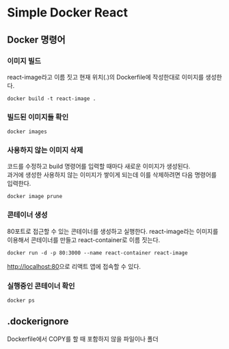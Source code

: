 # Simple Docker React

## Docker 명령어

### 이미지 빌드
react-image라고 이름 짓고 현재 위치(.)의 Dockerfile에 작성한대로 이미지를 생성한다.
```
docker build -t react-image .
```

### 빌드된 이미지들 확인
```
docker images
```

### 사용하지 않는 이미지 삭제
코드를 수정하고 build 명령어를 입력할 때마다 새로운 이미지가 생성된다.\
과거에 생성한 사용하지 않는 이미지가 쌓이게 되는데 이를 삭제하려면 다음 명령어를 입력한다.
```
docker image prune
```

### 콘테이너 생성
80포트로 접근할 수 있는 콘테이너를 생성하고 실행한다.
react-image라는 이미지를 이용해서 콘테이너를 만들고
react-container로 이름 짓는다.
```
docker run -d -p 80:3000 --name react-container react-image
```
[http://localhost:80](http://localhost:80)으로 리액트 앱에 접속할 수 있다.

### 실행중인 콘테이너 확인

```
docker ps
```

## .dockerignore

Dockerfile에서 COPY를 할 때 포함하지 않을 파일이나 폴더